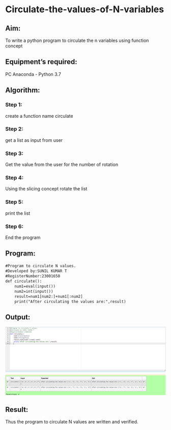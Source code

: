 # Circulate-the-values-of-N-variables
## Aim:
To write a python program to circulate the n variables using function concept
## Equipment’s required:
PC
Anaconda - Python 3.7
## Algorithm: 
### Step 1:
create a function name circulate
### Step 2: 
get a list as input from user
### Step 3: 
Get the value from the user for the number of rotation
### Step 4: 
Using the slicing concept rotate the list

### Step 5: 
print the list
### Step 6: 
End the program
## Program:
```
#Program to circulate N values.
#Developed by:SUNIL KUMAR T 
#RegisterNumber:23001650
def circulate():
    num1=eval(input())
    num2=int(input())
    result=num1[num2:]+num1[:num2] 
    print("After circulating the values are:",result)
```

## Output:
![output](/Screenshot%202023-07-25%20114532.png)

## Result:
Thus the program to circulate N values are written and verified.
